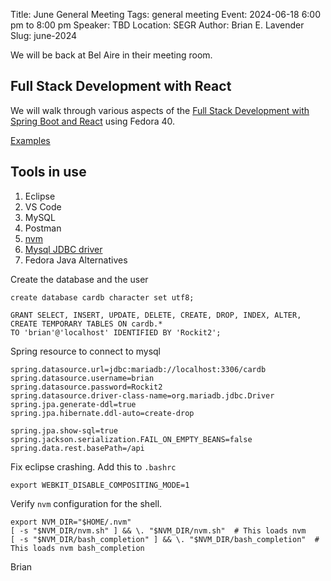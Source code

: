 Title: June General Meeting
Tags: general meeting
Event: 2024-06-18 6:00 pm to 8:00 pm
Speaker: TBD
Location: SEGR
Author: Brian E. Lavender
Slug: june-2024

We will be back at Bel Aire in their meeting room. 

## Full Stack Development with React

We will walk through various aspects of the [Full Stack Development with Spring Boot and React](https://www.packtpub.com/product/full-stack-development-with-spring-boot-and-react/9781803234588) using Fedora 40.

[Examples](https://github.com/PacktPublishing/Full-Stack-Development-with-Spring-Boot-and-React.git)

## Tools in use

1. Eclipse
2. VS Code
3. MySQL
4. Postman
5. [nvm](https://github.com/nvm-sh/nvm)
6. [Mysql JDBC driver](https://mvnrepository.com/artifact/mysql/mysql-connector-java/5.1.49)
7. Fedora Java Alternatives

Create the database and the user

```
create database cardb character set utf8;

GRANT SELECT, INSERT, UPDATE, DELETE, CREATE, DROP, INDEX, ALTER,
CREATE TEMPORARY TABLES ON cardb.*
TO 'brian'@'localhost' IDENTIFIED BY 'Rockit2';
```

Spring resource to connect to mysql

```
spring.datasource.url=jdbc:mariadb://localhost:3306/cardb 
spring.datasource.username=brian
spring.datasource.password=Rockit2
spring.datasource.driver-class-name=org.mariadb.jdbc.Driver
spring.jpa.generate-ddl=true 
spring.jpa.hibernate.ddl-auto=create-drop

spring.jpa.show-sql=true
spring.jackson.serialization.FAIL_ON_EMPTY_BEANS=false
spring.data.rest.basePath=/api
```

Fix eclipse crashing. Add this to `.bashrc`

```
export WEBKIT_DISABLE_COMPOSITING_MODE=1
```

Verify `nvm` configuration for the shell. 

```
export NVM_DIR="$HOME/.nvm"
[ -s "$NVM_DIR/nvm.sh" ] && \. "$NVM_DIR/nvm.sh"  # This loads nvm
[ -s "$NVM_DIR/bash_completion" ] && \. "$NVM_DIR/bash_completion"  # This loads nvm bash_completion
```


Brian
